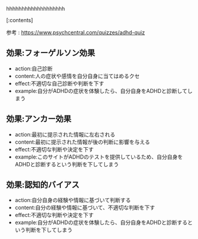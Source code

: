

hhhhhhhhhhhhhhhhhhh
    
[:contents]

参考 : https://www.psychcentral.com/quizzes/adhd-quiz

## 効果:フォーゲルソン効果
- action:自己診断
- content:人の症状や感情を自分自身に当てはめるクセ
- effect:不適切な自己診断や判断を下す
- example:自分がADHDの症状を体験したら、自分自身をADHDと診断してしまう

## 効果:アンカー効果
- action:最初に提示された情報に左右される
- content:最初に提示された情報が後の判断に影響を与える
- effect:不適切な判断や決定を下す
- example:このサイトがADHDのテストを提供しているため、自分自身をADHDと診断するという判断を下してしまう

## 効果:認知的バイアス
- action:自分自身の経験や情報に基づいて判断する
- content:自分の経験や情報に基づいて、不適切な判断を下す
- effect:不適切な判断や決定を下す
- example:自分がADHDの症状を体験したら、自分自身をADHDと診断するという判断を下してしまう

    